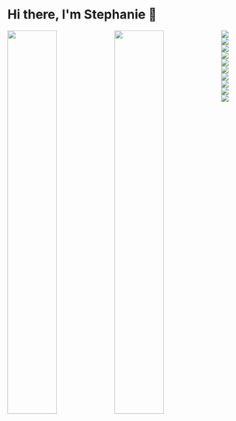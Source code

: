 # Hi there, I'm Stephanie 👋
<img align ="left" width = "47%" src="https://github-readme-stats.vercel.app/api?username=stephaniennesochi&show_icons=true&theme=radical">
<img align ="left" width = "47%" src="https://github-readme-stats.vercel.app/api/top-langs/?username=stephaniennesochi&layout=compact">

<img align ="left" element= "HTML5" src="https://img.shields.io/badge/html5-%23E34F26.svg?style=for-the-badge&logo=html5&logoColor=white">
<img align = "left" element= "CSS3" src="https://img.shields.io/badge/css3-%231572B6.svg?style=for-the-badge&logo=css3&logoColor=white">
<img align= "left" element= "Bootstrap" src="https://img.shields.io/badge/bootstrap-%238511FA.svg?style=for-the-badge&logo=bootstrap&logoColor=white">
<img align= "left"element="JavaScript" src="https://img.shields.io/badge/javascript-%23323330.svg?style=for-the-badge&logo=javascript&logoColor=%23F7DF1E">
<img align= "left"element= "React" src="https://img.shields.io/badge/react-%2320232a.svg?style=for-the-badge&logo=react&logoColor=%2361DAFB">
<img align= "left"element="NodeJS" src="https://img.shields.io/badge/node.js-6DA55F?style=for-the-badge&logo=node.js&logoColor=white">
<img align= "left"element= "Python" src="https://img.shields.io/badge/python-3670A0?style=for-the-badge&logo=python&logoColor=ffdd54">
<img align= "left"element="Django" src="https://img.shields.io/badge/django-%23092E20.svg?style=for-the-badge&logo=django&logoColor=white">
<img align= "left"element= "MySQL" src="https://img.shields.io/badge/mysql-%2300f.svg?style=for-the-badge&logo=mysql&logoColor=white">
<img align= "left"element= "MongoDB" src="https://img.shields.io/badge/MongoDB-%234ea94b.svg?style=for-the-badge&logo=mongodb&logoColor=white">

